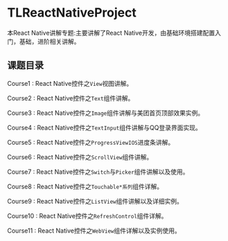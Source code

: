 # TLReactNativeProject
本React Native讲解专题:主要讲解了React Native开发，由基础环境搭建配置入门，基础，进阶相关讲解。

## 课题目录

Course1 : React Native控件之`View`视图讲解。

Course2 : React Native控件之`Text`组件讲解。

Course3 : React Native控件之`Image`组件讲解与美团首页顶部效果实例。

Course4 : React Native控件之`TextInput`组件讲解与QQ登录界面实现。

Course5 : React Native控件之`ProgressViewIOS`进度条讲解。

Course6 : React Native控件之`ScrollView`组件讲解。

Course7 : React Native控件之`Switch`与`Picker`组件讲解以及使用。

Course8 : React Native控件之`Touchable*系列`组件详解。

Course9 : React Native控件之`ListView`组件讲解以及详细实例。

Course10 : React Native控件之`RefreshControl`组件详解。

Course11 : React Native控件之`WebView`组件详解以及实例使用。
